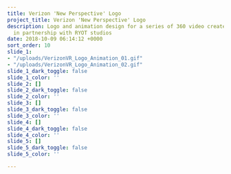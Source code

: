 ```yaml
---
title: Verizon 'New Perspective' Logo
project_title: Verizon 'New Perspective' Logo
description: Logo and animation design for a series of 360 video created by Verizon
  in partnership with RYOT studios
date: 2018-10-09 06:14:12 +0000
sort_order: 10
slide_1:
- "/uploads/VerizonVR_Logo_Animation_01.gif"
- "/uploads/VerizonVR_Logo_Animation_02.gif"
slide_1_dark_toggle: false
slide_1_color: ''
slide_2: []
slide_2_dark_toggle: false
slide_2_color: ''
slide_3: []
slide_3_dark_toggle: false
slide_3_color: ''
slide_4: []
slide_4_dark_toggle: false
slide_4_color: ''
slide_5: []
slide_5_dark_toggle: false
slide_5_color: ''

---
```

